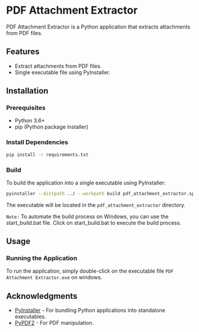 # PDF Attachment Extractor

PDF Attachment Extractor is a Python application that extracts attachments from PDF files.

## Features

- Extract attachments from PDF files.
- Single executable file using PyInstaller.

## Installation

### Prerequisites

- Python 3.6+
- pip (Python package installer)

### Install Dependencies

```bash
pip install -r requirements.txt
```

### Build

To build the application into a single executable using PyInstaller:

```bash
pyinstaller --distpath ../ --workpath build pdf_attachment_extractor.spec
```

The executable will be located in the `pdf_attachment_extractor` directory.

`Note:` To automate the build process on Windows, you can use the start_build.bat file. Click on start_build.bat to execute the build process.


## Usage

### Running the Application

To run the application, simply double-click on the executable file `PDF Attachment Extractor.exe` on windows.

## Acknowledgments

- [PyInstaller](https://www.pyinstaller.org/) - For bundling Python applications into standalone executables.
- [PyPDF2](https://pythonhosted.org/PyPDF2/) - For PDF manipulation.
